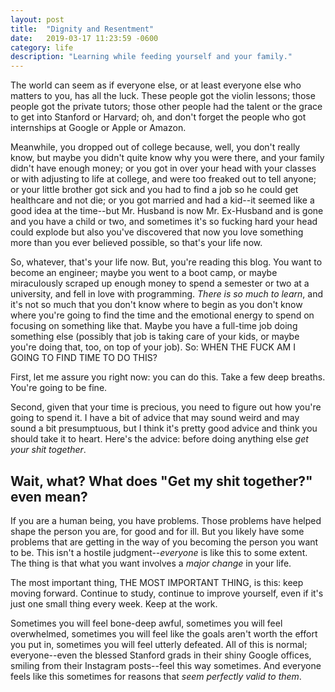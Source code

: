 ```yaml
---
layout: post
title:  "Dignity and Resentment"
date:   2019-03-17 11:23:59 -0600
category: life
description: "Learning while feeding yourself and your family."
---
```

The world can seem as if everyone else, or at least everyone else who matters to
you, has all the luck. These people got the violin lessons; those people got the
private tutors; those other people had the talent or the grace to get into
Stanford or Harvard; oh, and don't forget the people who got internships at
Google or Apple or Amazon.

Meanwhile, you dropped out of college because, well, you don't really know, but
maybe you didn't quite know why you were there, and your family didn't have
enough money; or you got in over your head with your classes or with adjusting
to life at college, and were too freaked out to tell anyone; or your little
brother got sick and you had to find a job so he could get healthcare and not
die; or you got married and had a kid--it seemed like a good idea at the
time--but Mr.  Husband is now Mr. Ex-Husband and is gone and you have a child or
two, and sometimes it's so fucking hard your head could explode but also you've
discovered that now you love something more than you ever believed possible, so
that's your life now.

So, whatever, that's your life now. But, you're reading this blog. You want to
become an engineer; maybe you went to a boot camp, or maybe miraculously scraped
up enough money to spend a semester or two at a university, and fell in love
with programming. _There is so much to learn_, and it's not so much that you
don't know where to begin as you don't know where you're going to find the time
and the emotional energy to spend on focusing on something like that. Maybe you
have a full-time job doing something else (possibly that job is taking care of
your kids, or maybe you're doing that, too, on top of your job). So: WHEN THE
FUCK AM I GOING TO FIND TIME TO DO THIS?

First, let me assure you right now: you can do this. Take a few deep breaths.
You're going to be fine.

Second, given that your time is precious, you need to figure out how you're
going to spend it. I have a bit of advice that may sound weird and may sound a
bit presumptuous, but I think it's pretty good advice and think you should take
it to heart. Here's the advice: before doing anything else _get your shit
together_.

## Wait, what? What does "Get my shit together?" even mean?

If you are a human being, you have problems. Those problems have helped shape
the person you are, for good and for ill. But you likely have some problems that
are getting in the way of you becoming the person you want to be. This isn't a
hostile judgment--_everyone_ is like this to some extent. The thing is that what
you want involves a _major change_ in your life. 






The most important thing, THE MOST IMPORTANT THING, is this: keep moving
forward. Continue to study, continue to improve yourself, even if it's just one
small thing every week. Keep at the work.

Sometimes you will feel bone-deep awful, sometimes you will feel overwhelmed,
sometimes you will feel like the goals aren't worth the effort you put in,
sometimes you will feel utterly defeated. All of this is normal; everyone--even
the blessed Stanford grads in their shiny Google offices, smiling from their
Instagram posts--feel this way sometimes. And everyone feels like this sometimes
for reasons that _seem perfectly valid to them_.



